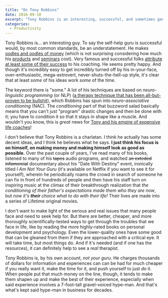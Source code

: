 ```yaml
---
title: "On Tony Robbins"
date: 2016-09-10
excerpt: "Tony Robbins is an interesting, successful, and sometimes genuinely helpful guy... but the keyword there is 'sometimes.'"
categories:
  - Productivity
---
```


Tony Robbins is... an interesting guy. To say the self-help guru is successful would, by most common standards, be an understatement. He makes [oodles and oodles of money][how much] (which is not surprising considering how much his [products][] and [seminars][] cost). Very famous and successful folks [attribute at least some of their success][testimonials] to his coaching. He seems pretty happy. And though it's incredibly easy to get incredibly turned off by his in-your-face, over-enthusiastic, mega-extrovert, never-shuts-the-hell-up style, it's clear that at least *some* of his ideas work *some* of the time.

The keyword there is "some." A lot of his techniques are based on *neuro-linguistic programming* (or NLP) ([a therapy technique that has been all-but-proven to be bullshit][nlp]), which Robbins has spun into *neuro-associative conditioning* (NAC). The *conditioning* part of that buzzword salad basically means that you can't just "program" drastic changes and then be done with it; you have to condition it so that it stays in shape like a muscle. And wouldn't you know, this is *great* news for [Tony and his empire of expensive life coaches][life coaches]!

I don't believe that Tony Robbins is a charlatan. I think he actually has some decent ideas, and I think he believes what he says. **I just think his focus is on himself, on making money and making himself look as good as possible.** Over the past couple of years, I've read many of his books, listened to many of his <del>tapes</del> audio programs, and watched a<del>n exteded infomercial</del> documentary about his "Date With Destiny" event, ironically titled *I Am Not Your Guru* (it's available on Netflix if you want to see it for yourself), wherein he periodically roams the crowd in search of someone he can fix in front of hundreds of people and then have his staff turn on inspiring music at the climax of their breakthrough realization that *the conditioning of their father's expectations made them who they are now*, but _now it's **their** choice what to do with their life!_ Their lives are made into a series of Lifetime original movies.

I don't want to make light of the serious and real issues that many people face and need to seek help for. But there are better, cheaper, and more thoroughly scientifically-tested ways to get through the troubles that we face in life, like by reading the more highly-rated books on personal development and psychology. Even the lower-quality ones have some good that can be gleaned from them if they are approached with a critical eye. It will take time, but most things do. And if it's needed (and if one has the resources), it can definitely help to see a *real* therapist.

Tony Robbins is, by his own account, *not your guru*. He charges thousands of dollars for information and experiences can can be had for much cheaper if you really want it, make the time for it, and push yourself to just *do* it. When people put that much money on the line, though, it tends to make them shapen up and make the best of their experience, especially when said experience involves a 7-foot-tall gravel-voiced hype-man. And that's what's kept said hype-man in business for decades.

[how much]: http://lmgtfy.com/?q=how+much+money+does+tony+robbins+make
[products]: https://store.tonyrobbins.com/collections/all
[seminars]: https://www.tonyrobbins.com/events/
[testimonials]: https://www.youtube.com/watch?v=BuH4yZ83C7w
[nlp]: http://skepdic.com/neurolin.html
[life coaches]: http://lifecoaching.tonyrobbins.com/
